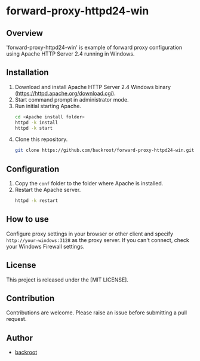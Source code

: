 # forward-proxy-httpd24-win

## Overview
'forward-proxy-httpd24-win' is example of forward proxy configuration using Apache HTTP Server 2.4 running in Windows.

## Installation
1. Download and install Apache HTTP Server 2.4 Windows binary (https://httpd.apache.org/download.cgi).
1. Start command prompt in administrator mode.
1. Run initial starting Apache.
    ```sh
    cd <Apache install folder>
    httpd -k install
    httpd -k start
    ```
1. Clone this repository.
    ```sh
    git clone https://github.com/backroot/forward-proxy-httpd24-win.git
    ```

## Configuration
1. Copy the `conf` folder to the folder where Apache is installed.
1. Restart the Apache server.
    ```sh
    httpd -k restart
    ```

## How to use
Configure proxy settings in your browser or other client and specify `http://your-windows:3128` as the proxy server.
If you can't connect, check your Windows Firewall settings.

## License
This project is released under the [MIT LICENSE].

## Contribution
Contributions are welcome. Please raise an issue before submitting a pull request.

## Author
- [backroot](https://github.com/backroot)
